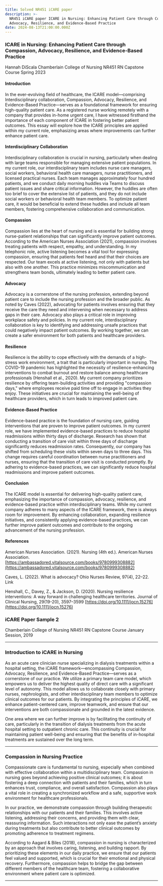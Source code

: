 ```yaml
---
title: Solved NR451 iCARE paper
description: >-
  NR451 iCARE paper ICARE in Nursing: Enhancing Patient Care through Compassion,
  Advocacy, Resilience, and Evidence-Based Practice
date: 2024-08-13T21:00:00.000Z
---
```


### ICARE in Nursing: Enhancing Patient Care through Compassion, Advocacy, Resilience, and Evidence-Based Practice

Hannah DiScala
Chamberlain College of Nursing
NR451 RN Capstone Course
Spring 2023

#### Introduction

In the ever-evolving field of healthcare, the ICARE model—comprising Interdisciplinary collaboration, Compassion, Advocacy, Resilience, and Evidence-Based Practice—serves as a foundational framework for ensuring high-quality patient care. As a registered nurse working remotely with a company that provides in-home urgent care, I have witnessed firsthand the importance of each component of ICARE in fostering better patient outcomes. This essay will explore how the ICARE principles are applied within my current role, emphasizing areas where improvements can further enhance patient care.

#### Interdisciplinary Collaboration

Interdisciplinary collaboration is crucial in nursing, particularly when dealing with large teams responsible for managing extensive patient populations. In my current role, our interdisciplinary team includes nurse care managers, social workers, behavioral health care managers, nurse practitioners, and licensed practical nurses. Each team manages approximately four hundred patients, and we conduct daily morning huddles via Teams to discuss patient issues and share critical information. However, the huddles are often too brief to cover the extensive list of patients, and they do not include social workers or behavioral health team members. To optimize patient care, it would be beneficial to extend these huddles and include all team members, fostering comprehensive collaboration and communication.

#### Compassion

Compassion lies at the heart of nursing and is essential for building strong nurse-patient relationships that can significantly improve patient outcomes. According to the American Nurses Association (2021), compassion involves treating patients with respect, empathy, and understanding. In my telephonic role, active listening becomes a vital tool for expressing compassion, ensuring that patients feel heard and that their choices are respected. Our team excels at active listening, not only with patients but also with one another. This practice minimizes miscommunication and strengthens team bonds, ultimately leading to better patient care.

#### Advocacy

Advocacy is a cornerstone of the nursing profession, extending beyond patient care to include the nursing profession and the broader public. As noted by Caves (2022), advocating for patients involves ensuring that they receive the care they need and intervening when necessary to address gaps in their care. Advocacy also plays a critical role in improving workplace safety and policies. In my current role, interdisciplinary collaboration is key to identifying and addressing unsafe practices that could negatively impact patient outcomes. By working together, we can create a safer environment for both patients and healthcare providers.

#### Resilience

Resilience is the ability to cope effectively with the demands of a high-stress work environment, a trait that is particularly important in nursing. The COVID-19 pandemic has highlighted the necessity of resilience-enhancing interventions to combat burnout and restore balance among healthcare professionals (Henshall et al., 2020). My current company prioritizes resilience by offering team-building activities and providing "compassion days," where employees receive paid time off to engage in activities they enjoy. These initiatives are crucial for maintaining the well-being of healthcare providers, which in turn leads to improved patient care.

#### **Evidence-Based Practice**

Evidence-based practice is the foundation of nursing care, guiding interventions that are proven to improve patient outcomes. In my current role, we have implemented evidence-based practices to reduce hospital readmissions within thirty days of discharge. Research has shown that conducting a transition of care visit within three days of discharge significantly reduces readmission rates. Consequently, our company has shifted from scheduling these visits within seven days to three days. This change requires careful coordination between nurse practitioners and nurses, ensuring that the transition of care visit is conducted promptly. By adhering to evidence-based practices, we can significantly reduce hospital readmissions and improve patient outcomes.

#### **Conclusion**

The ICARE model is essential for delivering high-quality patient care, emphasizing the importance of compassion, advocacy, resilience, and evidence-based practice within interdisciplinary teams. While my current company adheres to many aspects of the ICARE framework, there is always room for improvement. By enhancing collaboration, expanding resilience initiatives, and consistently applying evidence-based practices, we can further improve patient outcomes and contribute to the ongoing advancement of the nursing profession.

#### References

American Nurses Association. (2021). Nursing (4th ed.). American Nurses Association.[https://ambassadored.vitalsource.com/books/9780999308882](https://ambassadored.vitalsource.com/books/9780999308882)

Caves, L. (2022). What is advocacy? Ohio Nurses Review, 97(4), 22–22. Link

Henshall, C., Davey, Z., & Jackson, D. (2020). Nursing resilience interventions: A way forward in challenging healthcare territories. Journal of Clinical Nursing, 29(19-20), 3597–3599 [https://doi.org/10.1111/jocn.15276](https://doi.org/10.1111/jocn.15276)

### iCARE Paper Sample 2

Chamberlain College of Nursing
NR451 RN Capstone Course
January Session, 2019

***

### Introduction to iCARE in Nursing

As an acute care clinician nurse specializing in dialysis treatments within a hospital setting, the iCARE framework—encompassing Compassion, Advocacy, Resilience, and Evidence-Based Practice—serves as a cornerstone of our practice. We utilize a primary team care model, which empowers us to deliver the highest quality of direct care with a significant level of autonomy. This model allows us to collaborate closely with primary nurses, nephrologists, and other interdisciplinary team members to optimize clinical outcomes for our patients. By integrating the principles of iCARE, we enhance patient-centered care, improve teamwork, and ensure that our interventions are both compassionate and grounded in the latest evidence.

One area where we can further improve is by facilitating the continuity of care, particularly in the transition of dialysis treatments from the acute hospital setting to outpatient chronic care. This continuity is crucial for maintaining patient well-being and ensuring that the benefits of in-hospital treatments are sustained over the long term.

***

### Compassion in Nursing Practice

Compassionate care is fundamental to nursing, especially when combined with effective collaboration within a multidisciplinary team. Compassion in nursing goes beyond achieving positive clinical outcomes; it is about fostering a deep connection with patients and their families, which in turn enhances trust, compliance, and overall satisfaction. Compassion also plays a vital role in creating a synchronized workflow and a safe, supportive work environment for healthcare professionals.

In our practice, we demonstrate compassion through building therapeutic relationships with our patients and their families. This involves active listening, addressing their concerns, and providing them with clear, reassuring information. Such interactions not only ease the patient’s anxiety during treatments but also contribute to better clinical outcomes by promoting adherence to treatment regimens.

According to Aagard & Biles (2018), compassion in nursing is characterized by an approach that involves caring, listening, and building rapport. By prioritizing these elements in our daily practice, we ensure that our patients feel valued and supported, which is crucial for their emotional and physical recovery. Furthermore, compassion helps to bridge the gap between different members of the healthcare team, fostering a collaborative environment where patient care is optimized.

***
